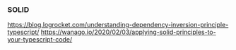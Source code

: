 ### SOLID

https://blog.logrocket.com/understanding-dependency-inversion-principle-typescript/
https://wanago.io/2020/02/03/applying-solid-principles-to-your-typescript-code/
